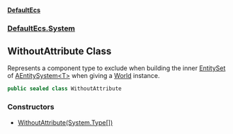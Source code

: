 #### [DefaultEcs](./index.md 'index')
### [DefaultEcs.System](./DefaultEcs-System.md 'DefaultEcs.System')
## WithoutAttribute Class
Represents a component type to exclude when building the inner [EntitySet](./DefaultEcs-EntitySet.md 'DefaultEcs.EntitySet') of [AEntitySystem&lt;T&gt;](./DefaultEcs-System-AEntitySystem-T-.md 'DefaultEcs.System.AEntitySystem&lt;T&gt;') when giving a [World](./DefaultEcs-World.md 'DefaultEcs.World') instance.  
```C#
public sealed class WithoutAttribute
```
### Constructors
- [WithoutAttribute(System.Type[])](./DefaultEcs-System-WithoutAttribute-WithoutAttribute(System-Type--).md 'DefaultEcs.System.WithoutAttribute.WithoutAttribute(System.Type[])')
